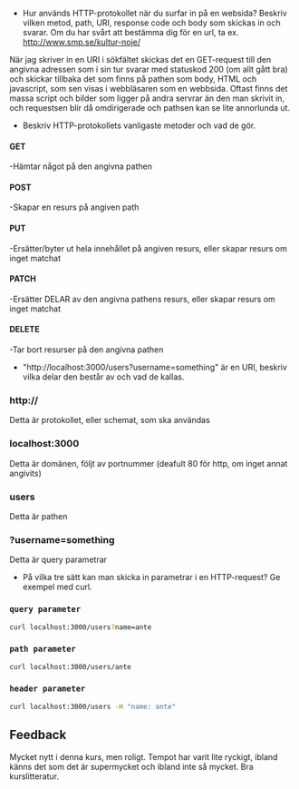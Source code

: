 * Hur används HTTP-protokollet när du surfar in på en websida? Beskriv vilken metod, path, URI, response code och body som skickas in och svarar. Om du har svårt att bestämma dig för en url, ta ex. http://www.smp.se/kultur-noje/

När jag skriver in en URI i sökfältet skickas det en GET-request till den angivna adressen som i sin tur svarar med statuskod 200 (om allt gått bra) och skickar tillbaka det som finns på pathen som body, HTML och javascript, som sen visas i webbläsaren som en webbsida. 
Oftast finns det massa script och bilder som ligger på andra servrar än den man skrivit in, och requestsen blir då omdirigerade och pathsen kan se lite annorlunda ut.

* Beskriv HTTP-protokollets vanligaste metoder och vad de gör.

#### GET  
-Hämtar något på den angivna pathen
#### POST
-Skapar en resurs på angiven path
#### PUT
-Ersätter/byter ut hela innehållet på angiven resurs, eller skapar resurs om inget matchat
#### PATCH
-Ersätter DELAR av den angivna pathens resurs, eller skapar resurs om inget matchat
#### DELETE
-Tar bort resurser på den angivna pathen

* "http://localhost:3000/users?username=something" är en URI, beskriv vilka delar den består av och vad de kallas.

### http://
Detta är protokollet, eller schemat, som ska användas

### localhost:3000
Detta är domänen, följt av portnummer (deafult 80 för http, om inget annat angivits)

### users
Detta är pathen

### ?username=something
Detta är query parametrar

* På vilka tre sätt kan man skicka in parametrar i en HTTP-request? Ge exempel med curl.<br/>

### `query parameter`
```sh
curl localhost:3000/users?name=ante
```
### `path parameter`
```sh
curl localhost:3000/users/ante
```
### `header parameter`
```sh
curl localhost:3000/users -H "name: ante"
```


## Feedback

Mycket nytt i denna kurs, men roligt. Tempot har varit lite ryckigt, ibland känns det som det är supermycket och ibland inte så mycket. Bra kurslitteratur.
